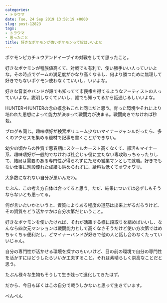 ```yaml
---
categories:
- トラウマ
date: Tue, 24 Sep 2019 13:58:19 +0000
slug: post-12823
tags:
- トラウマ
- 思ったこと
title: 好きなポケモンが強いポケモンって奴はいいよな
---
```


ポケモンピカチュウアンドイーブイの対戦をしてて思ったこと。

好きなポケモンが種族値高くて、対戦でも有利で、使い勝手いい人っていいよな。その時点でゲームの満足度がかなり高くなるし、何より勝つために無理して好きでもないポケモン使わなくていいし、いいよな。

<!--more--> 

好きな音楽やバンドが誰でも知ってて市民権を得てるようなアーティストの人っていいよな。説明しなくていいし、誰でも知ってるから話通じるしいいよな。

HUNTER×HUNTERの念の概念もこれと同じだと思う。育った環境やそれにより培われた思想によって能力が決まって戦闘力が決まる。戦闘向きでなければ秒殺。

ブログも同じ。趣味嗜好が検索ボリューム少ないマイナージャンルだったら、多くのアクセスを集める題材で記事を書くことができない。

幼少の頃からの性質で思春期にスクールカースト高くなくて、部活もマイナー系、趣味嗜好が一般的でなければ社会じゃ役に立たない専攻取っちゃったりして、結局は需要のある専門性が得られずにただの営業マンとして就職。好きでもない仕事に別段優れた成績も納められずに、給料も低くてオワオワリ。

大多数になれない自分が悪いんだわ。

たぶん、この考え方自体は合ってると思う。ただ、結果については必ずしもそうならないとも思ってる。

何が言いたいかというと、資質によりある程度の道筋は出来上がるだろうけど、その資質をどう活かすかは自分次第だということ。

好きなポケモンを使いたければ、それが活躍する様に段取りを組めばいいし、なんなら四次元マンションは戦闘能力として高くなさそうだけど使い方次第ではめちゃくちゃ便利だし、どマイナーバンドが好きで他の人と話し合わなくたっていいじゃん。

自分の専門性が活かせる環境を探すのもいいけど、目の前の環境で自分の専門性を活かすにはどうしたらいいか工夫すること。それは素晴らしく崇高なことだと思う。

たぶん様々な生物もそうして生き残って進化してきたはず。

だから、今日もぼくはこの自分で戦うしかないと思って生きています。

べんべん